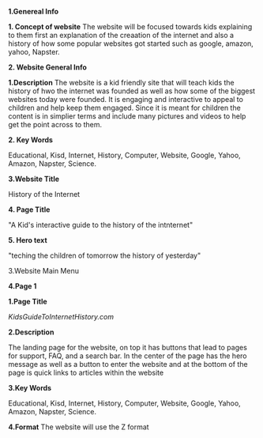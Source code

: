 **1.Genereal Info**
  
 **1. Concept of website**
         The website will be focused towards kids explaining to them first an explanation of the creaation of the internet and also a history of how some popular websites got 
         started such as google, amazon, yahoo, Napster. 
 
 **2. Website General Info** 
    
   **1.Description**
      The website is a kid friendly site that will teach kids the history of hwo the internet was founded as well as how some of the biggest websites today were founded. It is
      engaging and interactive to appeal to children and help keep them engaged. Since it is meant for children the content is in simplier terms and include many pictures and 
      videos to help get the point across to them.
   
   **2. Key Words**
      
   Educational, Kisd, Internet, History, Computer, Website, Google, Yahoo, Amazon, Napster, Science.
   
   **3.Website Title** 
      
   History of the Internet 
    
   **4. Page Title**
       
   "A Kid's interactive guide to the history of the intnternet"
    
   **5. Hero text** 
       
   "teching the children of tomorrow the history of yesterday"
  
  3.Website Main Menu
 
 **4.Page 1**
   
   **1.Page Title**
    
   *KidsGuideToInternetHistory.com*
    
   **2.Description**
    
   The landing page for the website, on top it has buttons that lead to pages for support, FAQ, and a search bar. In the center of the page has the hero message as well as a button to enter the website and at the bottom of the page is quick links to articles within the website
   
   **3.Key Words**
    
   Educational, Kisd, Internet, History, Computer, Website, Google, Yahoo, Amazon, Napster, Science.
     
   **4.Format**
    The website will use the Z format
     
     
     
     
     
     
     
     
     
     
     
     
     
     
